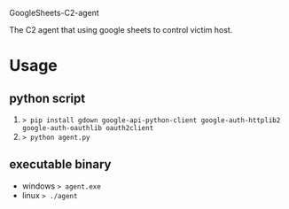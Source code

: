 GoogleSheets-C2-agent

The C2 agent that using google sheets to control victim host.

# Usage
## python script
1. `> pip install gdown google-api-python-client google-auth-httplib2 google-auth-oauthlib oauth2client`
2. `> python agent.py`

## executable binary
- windows
`> agent.exe`
- linux
`> ./agent`
